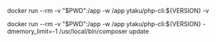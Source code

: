 docker run --rm -v "$PWD":/app -w /app ytaku/php-cli:${VERSION} -v

docker run --rm -v "$PWD":/app -w /app ytaku/php-cli:${VERSION} -dmemory_limit=-1 /usr/local/bin/composer update
